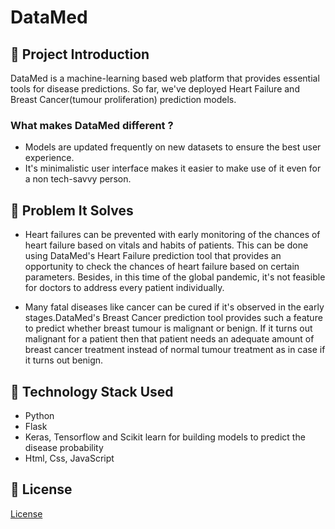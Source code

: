 # DataMed

## 📌 Project Introduction

DataMed is a machine-learning based web platform that provides essential tools for disease predictions. So far, we've deployed Heart Failure and Breast Cancer(tumour proliferation) prediction models.

### What makes DataMed different ? 
* Models are updated frequently on new datasets to ensure the best user experience.  
* It's minimalistic user interface makes it easier to make use of it even for a non tech-savvy person.

## 📌 Problem It Solves

* Heart failures can be prevented with early monitoring of the chances of heart failure based on vitals and habits of patients. This can be done using DataMed's Heart Failure prediction tool that provides an opportunity to check the chances of heart failure based on certain parameters. Besides, in this time of the global pandemic, it's not feasible for doctors to address every patient individually. 

* Many fatal diseases like cancer can be cured if it's observed in the early stages.DataMed's Breast Cancer prediction tool provides such a feature to predict whether breast tumour is malignant or benign. If it turns out malignant for a patient then that patient needs an adequate amount of breast cancer treatment instead of normal tumour treatment as in case if it turns out benign.

## 📌 Technology Stack Used

- Python
- Flask
- Keras, Tensorflow and Scikit learn for building models to predict the disease probability 
- Html, Css, JavaScript 

## 📌 License

[License](LICENSE)
